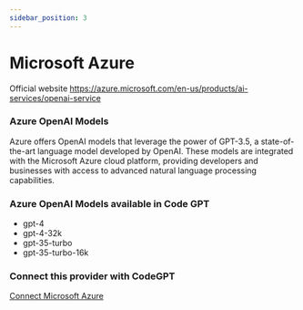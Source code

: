 ```yaml
---
sidebar_position: 3
---
```


# Microsoft Azure

Official website https://azure.microsoft.com/en-us/products/ai-services/openai-service

### Azure OpenAI Models

Azure offers OpenAI models that leverage the power of GPT-3.5, a state-of-the-art language model developed by OpenAI. These models are integrated with the Microsoft Azure cloud platform, providing developers and businesses with access to advanced natural language processing capabilities.


### Azure OpenAI Models available in Code GPT

- gpt-4
- gpt-4-32k
- gpt-35-turbo
- gpt-35-turbo-16k

### Connect this provider with CodeGPT

[Connect Microsoft Azure](https://docs.codegpt.co/docs/tutorial-basics/installation#microsoft-azure)